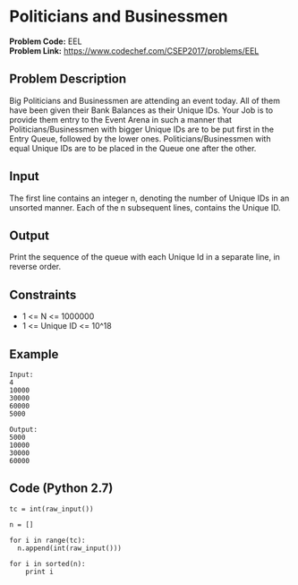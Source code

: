 # Politicians and Businessmen
**Problem Code:** EEL  
**Problem Link:** https://www.codechef.com/CSEP2017/problems/EEL

## Problem Description
Big Politicians and Businessmen are attending an event today. All of them have been given their Bank Balances as their Unique IDs.
Your Job is to provide them entry to the Event Arena in such a manner that Politicians/Businessmen with bigger Unique IDs are to be put first in the Entry Queue, followed by the lower ones.
Politicians/Businessmen with equal Unique IDs are to be placed in the Queue one after the other.

## Input
The first line contains an integer n, denoting the number of Unique IDs in an unsorted manner.
Each of the n subsequent lines, contains the Unique ID.

## Output
Print the sequence of the queue with each Unique Id in a separate line, in reverse order.

## Constraints
* 1 <= N <= 1000000
* 1 <= Unique ID <= 10^18

## Example
```
Input:
4
10000
30000
60000
5000

Output:
5000
10000
30000
60000
```

## Code (Python 2.7)
```
tc = int(raw_input())

n = []

for i in range(tc):
  n.append(int(raw_input()))

for i in sorted(n):
	print i
```
